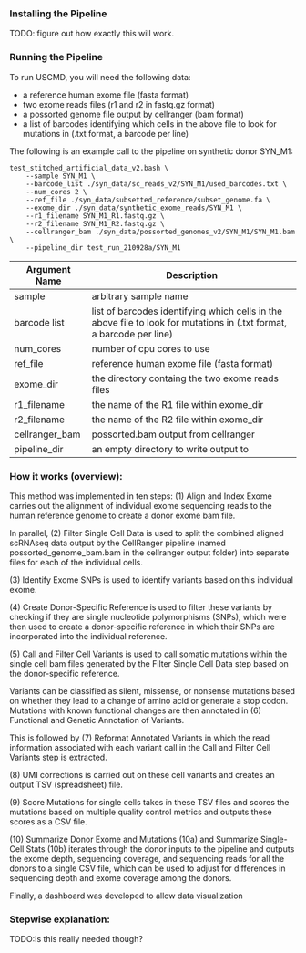 ### Installing the Pipeline
TODO: figure out how exactly this will work.

### Running the Pipeline
To run USCMD, you will need the following data:
- a reference human exome file (fasta format)
- two exome reads files (r1 and r2 in fastq.gz format)
- a possorted genome file output by cellranger (bam format)
- a list of barcodes identifying which cells in the above file to look for mutations in (.txt format, a barcode per line)

The following is an example call to the pipeline on synthetic donor SYN_M1:
```
test_stitched_artificial_data_v2.bash \
    --sample SYN_M1 \
    --barcode_list ./syn_data/sc_reads_v2/SYN_M1/used_barcodes.txt \
    --num_cores 2 \
    --ref_file ./syn_data/subsetted_reference/subset_genome.fa \
    --exome_dir ./syn_data/synthetic_exome_reads/SYN_M1 \
    --r1_filename SYN_M1_R1.fastq.gz \
    --r2_filename SYN_M1_R2.fastq.gz \
    --cellranger_bam ./syn_data/possorted_genomes_v2/SYN_M1/SYN_M1.bam \
    --pipeline_dir test_run_210928a/SYN_M1
```

| Argument Name | Description |
| -- | -- |
| sample | arbitrary sample name |
| barcode list | list of barcodes identifying which cells in the above file to look for mutations in (.txt format, a barcode per line) |
| num_cores | number of cpu cores to use |
| ref_file | reference human exome file (fasta format) |
| exome_dir | the directory containg the two exome reads files |
| r1_filename | the name of the R1 file within exome_dir |
| r2_filename | the name of the R2 file within exome_dir |
| cellranger_bam | possorted.bam output from cellranger |
| pipeline_dir | an empty directory to write output to |


### How it works (overview):
This method was implemented in ten steps:
(1) Align and Index Exome carries out the alignment of individual exome sequencing reads to the human reference genome to create a donor exome bam file. 

In parallel, (2) Filter Single Cell Data is used to split the combined aligned scRNAseq data output by the CellRanger pipeline (named possorted_genome_bam.bam in the cellranger output folder) into separate files for each of the individual cells.  

(3) Identify Exome SNPs is used to identify variants based on this individual exome.

(4) Create Donor-Specific Reference is used to filter these variants by checking if they are single nucleotide polymorphisms (SNPs), which were then used to create a donor-specific reference in which their SNPs are incorporated into the individual reference. 

(5) Call and Filter Cell Variants is used to call somatic mutations within the single cell bam files generated by the Filter Single Cell Data step based on the donor-specific reference.  

Variants can be classified as silent, missense, or nonsense mutations based on whether they lead to a change of amino acid or generate a stop codon. Mutations with known functional changes are then annotated in (6) Functional and Genetic Annotation of Variants.

This is followed by (7) Reformat Annotated Variants in which the read information associated with each variant call in the Call and Filter Cell Variants step is extracted. 

(8) UMI corrections is carried out on these cell variants and creates an output TSV (spreadsheet) file. 

(9) Score Mutations for single cells takes in these TSV files and scores the mutations based on multiple quality control metrics and outputs these scores as a CSV file. 

(10) Summarize Donor Exome and Mutations (10a) and Summarize Single-Cell Stats (10b) iterates through the donor inputs to the pipeline and outputs the exome depth, sequencing coverage, and sequencing reads for all the donors to a single CSV file, which can be used to adjust for differences in sequencing depth and exome coverage among the donors.

Finally, a dashboard was developed to allow data visualization

### Stepwise explanation:
TODO:Is this really needed though?

